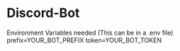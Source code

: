 # Discord-Bot

Environment Variables needed (This can be in a .env file)
prefix=YOUR_BOT_PREFIX
token=YOUR_BOT_TOKEN
